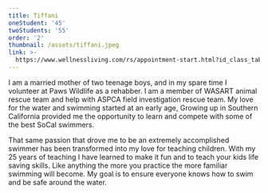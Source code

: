 ```yaml
---
title: Tiffani
oneStudent: '45'
twoStudents: '55'
order: '2'
thumbnail: /assets/tiffani.jpeg
link: >-
  https://www.wellnessliving.com/rs/appointment-start.html?id_class_tab=3&k_business=248418&k_class_tab=13643&k_service=87318
---
```

I am a married mother of two teenage boys, and in my spare time I volunteer at Paws Wildlife as a rehabber.  I am a member of WASART animal rescue team and help with ASPCA field investigation rescue team.   My love for the water and swimming started at an early age, Growing up in Southern California provided me the opportunity to learn and compete with some of the best SoCal swimmers.

  That same passion that drove me to be an extremely accomplished swimmer has been transformed into my love for teaching children.  With my 25 years of teaching I have learned to make it fun and to teach your kids life saving skills.   Like anything the more you practice the more familiar swimming will become. My goal is to ensure everyone knows how to swim and be safe around the water.  
